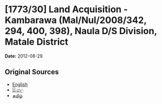 # [1773/30] Land Acquisition - Kambarawa (Mal/Nul/2008/342, 294, 400, 398), Naula D/S Division, Matale District

**Date:** 2012-08-29

## Original Sources

- [English](https://documents.gov.lk/view/extra-gazettes/2012/8/1773-30_E.pdf)
- [සිංහල](https://documents.gov.lk/view/extra-gazettes/2012/8/1773-30_S.pdf)
- [தமிழ்](https://documents.gov.lk/view/extra-gazettes/2012/8/1773-30_T.pdf)
